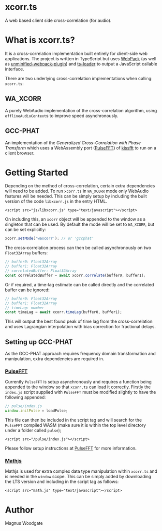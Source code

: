 # xcorr.ts
A web based client side cross-correlation (for audio).


# What is xcorr.ts?

It is a cross-correlation implementation built entirely for client-side web applications. The project is written in TypeScript but uses [WebPack](https://webpack.js.org/) (as well as [unminified-webpack-plugin](https://www.npmjs.com/package/unminified-webpack-plugin)) and [ts-loader](https://github.com/TypeStrong/ts-loader) to output a JavaScript callable interface.

There are two underlying cross-correlation implementations when calling `xcorr.ts`:

## WA_XCORR

A purely WebAudio implementation of the cross-correlation algorithm, using `offlineAudioContext`s to improve speed asynchronously.

## GCC-PHAT

An implementation of the *Generalized Cross-Correlation with Phase Transform* which uses a WebAssembly port ([PulseFFT](https://github.com/AWSM-WASM/PulseFFT)) of [kissfft](https://github.com/mborgerding/kissfft) to run on a client browser.


# Getting Started

Depending on the method of cross-correlation, certain extra dependencies will need to be added. To run `xcorr.ts` in `WA_XCORR` mode only WebAudio features will be needed. This can be simply setup by including the built version of the code `libxcorr.js` in the entry HTML.

```
<script src="js/libxcorr.js" type="text/javascript"></script>
```

On including this, an `xcorr` object will be appended to the window as a singleton that can be used. By default the mode will be set to `WA_XCORR`, but can be set explicitly:

```javascript
xcorr.setMode('waxcorr'); // or 'gccphat'
```

The cross-correlation process can then be called asynchronously on two `Float32Array` buffers:

```javascript
// buffer0: Float32Array 
// buffer1: Float32Array
// correlatedBuffer: Float32Array
const correlatedBuffer = await xcorr.correlate(buffer0, buffer1);
```

Or if required, a time-lag estimate can be called directly and the correlated buffer can be ignored:

```javascript
// buffer0: Float32Array 
// buffer1: Float32Array
// timeLag: number
const timeLag = await xcorr.timeLag(buffer0, buffer1);
```

This will output the best found peak of time lag from the cross-correlation and uses Lagrangian interpolation with bias correction for fractional delays.

## Setting up GCC-PHAT

As the GCC-PHAT approach requires frequency domain transformation and manipulation, extra dependencies are required in.

### [PulseFFT](https://github.com/AWSM-WASM/PulseFFT)
Currently `PulseFFT` is setup asynchronously and requires a function being appended to the window so that `xcorr.ts` can load it correctly. Firstly the `index.js` script supplied with `PulseFFT` must be modified slightly to have the following appended:

```javascript
// pulse/index.js
window.initPulse = loadPulse;
```

This file can then be included in the script tag and will search for the `PulseFFT` compiled WASM (make sure it is within the top level directory under a folder called `pulse`);

```
<script src="/pulse/index.js"></script>
```

Please follow setup instructions at [PulseFFT](https://github.com/AWSM-WASM/PulseFFT) for more information.

### [Mathjs](https://mathjs.org/)

Mathjs is used for extra complex data type manipulation within `xcorr.ts` and is needed in the `window` scope. This can be simply added by downloading the LTS version and including in the script tag as follows:

```
<script src="math.js" type="text/javascript"></script>
```

# Author

Magnus Woodgate
